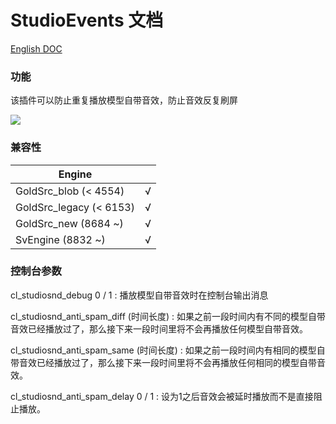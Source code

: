 # StudioEvents 文档

[English DOC](StudioEvents.md)

### 功能

该插件可以防止重复播放模型自带音效，防止音效反复刷屏

![](https://github.com/hzqst/MetaHookSv/raw/main/img/8.png)

### 兼容性

|        Engine            |      |
|        ----              | ---- |
| GoldSrc_blob   (< 4554)  | √    |
| GoldSrc_legacy (< 6153)  | √    |
| GoldSrc_new    (8684 ~)  | √    |
| SvEngine       (8832 ~)  | √    |

### 控制台参数

cl_studiosnd_debug 0 / 1 : 播放模型自带音效时在控制台输出消息

cl_studiosnd_anti_spam_diff (时间长度) : 如果之前一段时间内有不同的模型自带音效已经播放过了，那么接下来一段时间里将不会再播放任何模型自带音效。

cl_studiosnd_anti_spam_same (时间长度) : 如果之前一段时间内有相同的模型自带音效已经播放过了，那么接下来一段时间里将不会再播放任何相同的模型自带音效。

cl_studiosnd_anti_spam_delay 0 / 1 : 设为1之后音效会被延时播放而不是直接阻止播放。